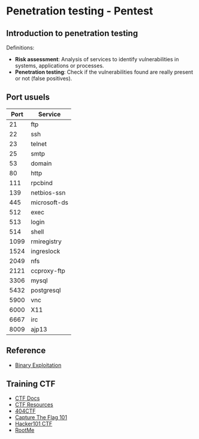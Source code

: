 # Penetration testing - Pentest

## Introduction to penetration testing

Definitions:

- **Risk assessment**: Analysis of services to identify vulnerabilities in systems, applications or processes.
- **Penetration testing**: Check if the vulnerabilities found are really present or not (false positives).

## Port usuels

| Port | Service |
|---|---|
| 21 |  ftp
| 22 |  ssh
| 23 |   telnet
| 25 |   smtp
| 53 |  domain
| 80 |  http
| 111 |  rpcbind
| 139 |  netbios-ssn
| 445 |  microsoft-ds
| 512 |  exec
| 513 |  login
| 514 | shell
| 1099 | rmiregistry
| 1524 | ingreslock
| 2049 | nfs
| 2121 | ccproxy-ftp
| 3306 | mysql
| 5432 |  postgresql
| 5900 |  vnc
| 6000 |  X11
| 6667 |  irc
| 8009 |  ajp13

## Reference

- [Binary Exploitation](https://ir0nstone.gitbook.io/notes)

## Training CTF

- [CTF Docs](https://docs.xanhacks.xyz/)
- [CTF Resources](https://nolliv22.com/ctf-resources/)
- [404CTF](https://github.com/HackademINT)
- [Capture The Flag 101](https://ctf101.org/)
- [Hacker101 CTF](https://ctf.hacker101.com/)
- [RootMe](https://www.root-me.org)